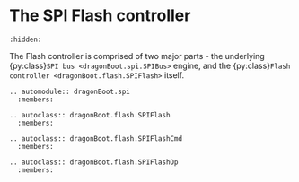 The SPI Flash controller
========================

```{toctree}
:hidden:
```

The Flash controller is comprised of two major parts - the underlying
{py:class}`SPI bus <dragonBoot.spi.SPIBus>` engine, and the
{py:class}`Flash controller <dragonBoot.flash.SPIFlash>` itself.

```{eval-rst}
.. automodule:: dragonBoot.spi
  :members:

.. autoclass:: dragonBoot.flash.SPIFlash
  :members:

.. autoclass:: dragonBoot.flash.SPIFlashCmd
  :members:

.. autoclass:: dragonBoot.flash.SPIFlashOp
  :members:

```
